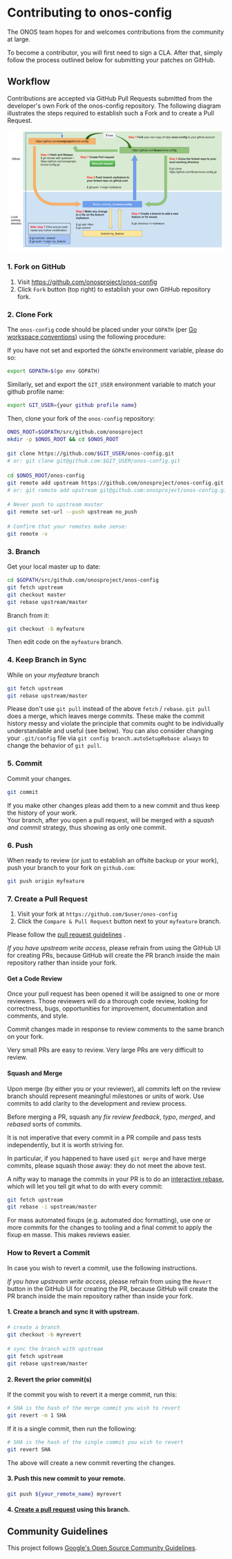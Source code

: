 # Contributing to onos-config

The ONOS team hopes for and welcomes contributions from the community at large.

To become a contributor, you will first need to sign a CLA. After that, simply follow the process
outlined below for submitting your patches on GitHub.

## Workflow
Contributions are accepted via GitHub Pull Requests submitted from the 
developer's own Fork of the onos-config repository. The following diagram illustrates the steps
required to establish such a Fork and to create a Pull Request.

![Git workflow](images/contributing_workflow.png)


### 1. Fork on GitHub

1. Visit https://github.com/onosproject/onos-config 
2. Click `Fork` button (top right) to establish your own GitHub repository fork.

### 2. Clone Fork

The `onos-config` code should be placed under your `GOPATH` (per [Go workspace conventions][go-workspace])
using the following procedure:

[go-workspace]: https://golang.org/doc/code.html#Workspaces

If you have not set and exported the `GOPATH` environment variable, please do so:

```sh
export GOPATH=$(go env GOPATH)
```

Similarly, set and export the `GIT_USER` environment variable to match your github profile name:

```sh
export GIT_USER={your github profile name}
```

Then, clone your fork of the `onos-config` repository:

```sh
ONOS_ROOT=$GOPATH/src/github.com/onosproject
mkdir -p $ONOS_ROOT && cd $ONOS_ROOT

git clone https://github.com/$GIT_USER/onos-config.git
# or: git clone git@github.com:$GIT_USER/onos-config.git

cd $ONOS_ROOT/onos-config
git remote add upstream https://github.com/onosproject/onos-config.git
# or: git remote add upstream git@github.com:onosproject/onos-config.git

# Never push to upstream master
git remote set-url --push upstream no_push

# Confirm that your remotes make sense:
git remote -v
```

### 3. Branch

Get your local master up to date:

```sh
cd $GOPATH/src/github.com/onosproject/onos-config
git fetch upstream
git checkout master
git rebase upstream/master
```

Branch from it:
```sh
git checkout -b myfeature
```

Then edit code on the `myfeature` branch.

### 4. Keep Branch in Sync

While on your _myfeature_ branch

```sh
git fetch upstream
git rebase upstream/master
```

Please don't use `git pull` instead of the above `fetch` / `rebase`. `git pull`
does a merge, which leaves merge commits. These make the commit history messy
and violate the principle that commits ought to be individually understandable
and useful (see below). You can also consider changing your `.git/config` file via
`git config branch.autoSetupRebase always` to change the behavior of `git pull`.

### 5. Commit

Commit your changes.

```sh
git commit
```

If you make other changes pleas add them to a new commit and thus keep 
the history of your work.  
Your branch, after you open a pull request,
will be merged with a _squash and commit_ strategy, thus showing as only one commit.

### 6. Push

When ready to review (or just to establish an offsite backup or your work),
push your branch to your fork on `github.com`:

```sh
git push origin myfeature
```

### 7. Create a Pull Request

1. Visit your fork at `https://github.com/$user/onos-config`
2. Click the `Compare & Pull Request` button next to your `myfeature` branch.

Please follow the [pull request guidelines](pull_requests.md) .

_If you have upstream write access_, please refrain from using the GitHub UI for
creating PRs, because GitHub will create the PR branch inside the main
repository rather than inside your fork.

#### Get a Code Review

Once your pull request has been opened it will be assigned to one or more
reviewers.  Those reviewers will do a thorough code review, looking for
correctness, bugs, opportunities for improvement, documentation and comments,
and style.

Commit changes made in response to review comments to the same branch on your
fork.

Very small PRs are easy to review.  Very large PRs are very difficult to review.

#### Squash and Merge

Upon merge (by either you or your reviewer), all commits left on the review
branch should represent meaningful milestones or units of work.  Use commits to
add clarity to the development and review process.

Before merging a PR, squash any _fix review feedback_, _typo_, _merged_, and
_rebased_ sorts of commits.

It is not imperative that every commit in a PR compile and pass tests
independently, but it is worth striving for.

In particular, if you happened to have used `git merge` and have merge
commits, please squash those away: they do not meet the above test.

A nifty way to manage the commits in your PR is to do an [interactive
rebase](https://git-scm.com/book/en/v2/Git-Tools-Rewriting-History),
which will let you tell git what to do with every commit:

```sh
git fetch upstream
git rebase -i upstream/master
```

For mass automated fixups (e.g. automated doc formatting), use one or more
commits for the changes to tooling and a final commit to apply the fixup en
masse. This makes reviews easier.

### How to Revert a Commit

In case you wish to revert a commit, use the following instructions.

_If you have upstream write access_, please refrain from using the
`Revert` button in the GitHub UI for creating the PR, because GitHub
will create the PR branch inside the main repository rather than inside your fork.

#### 1. Create a branch and sync it with upstream.

```sh
# create a branch
git checkout -b myrevert

# sync the branch with upstream
git fetch upstream
git rebase upstream/master
```

#### 2. Revert the prior commit(s)

If the commit you wish to revert it a merge commit, run this:

```sh
# SHA is the hash of the merge commit you wish to revert
git revert -m 1 SHA
```

If it is a single commit, then run the following:

```sh
# SHA is the hash of the single commit you wish to revert
git revert SHA
```

The above will create a new commit reverting the changes.

#### 3. Push this new commit to your remote.

```sh
git push ${your_remote_name} myrevert
```

#### 4. [Create a pull request](#7-create-a-pull-request) using this branch.

## Community Guidelines

This project follows [Google's Open Source Community
Guidelines](https://opensource.google.com/conduct/).
